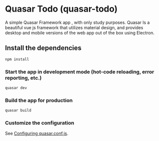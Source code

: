 # Quasar Todo (quasar-todo)

A simple Quasar Framework app , with only study purposes.
Quasar Is a beautiful vue js framework that utilizes material design,
and provides desktop and mobile versions of the web app out of the box using Electron.

## Install the dependencies
```bash
npm install
```

### Start the app in development mode (hot-code reloading, error reporting, etc.)
```bash
quasar dev
```


### Build the app for production
```bash
quasar build
```

### Customize the configuration
See [Configuring quasar.conf.js](https://v1.quasar.dev/quasar-cli/quasar-conf-js).
